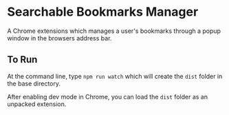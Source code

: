 # Searchable Bookmarks Manager

A Chrome extensions which manages a user's bookmarks through a popup window in the browsers address bar.

## To Run

At the command line, type `npm run watch` which will create the `dist` folder in the base directory.

After enabling dev mode in Chrome, you can load the `dist` folder as an unpacked extension.